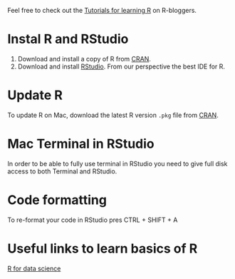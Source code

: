 Feel free to check out the [Tutorials for learning R](https://www.r-bloggers.com/how-to-learn-r-2/) on R-bloggers.

# Instal R and RStudio
1. Download and install a copy of R from [CRAN](https://cran.r-project.org/).
2. Download and install [RStudio](https://rstudio.com/). From our perspective the best IDE for R.

# Update R
To update R on Mac, download the latest R version `.pkg` file from [CRAN](https://cran.r-project.org/).

# Mac Terminal in RStudio
In order to be able to fully use terminal in RStudio you need to give full disk access to both Terminal and RStudio.

# Code formatting
To re-format your code in RStudio pres CTRL + SHIFT + A

# Useful links to learn basics of R
[R for data science](https://r4ds.had.co.nz/introduction.html)
